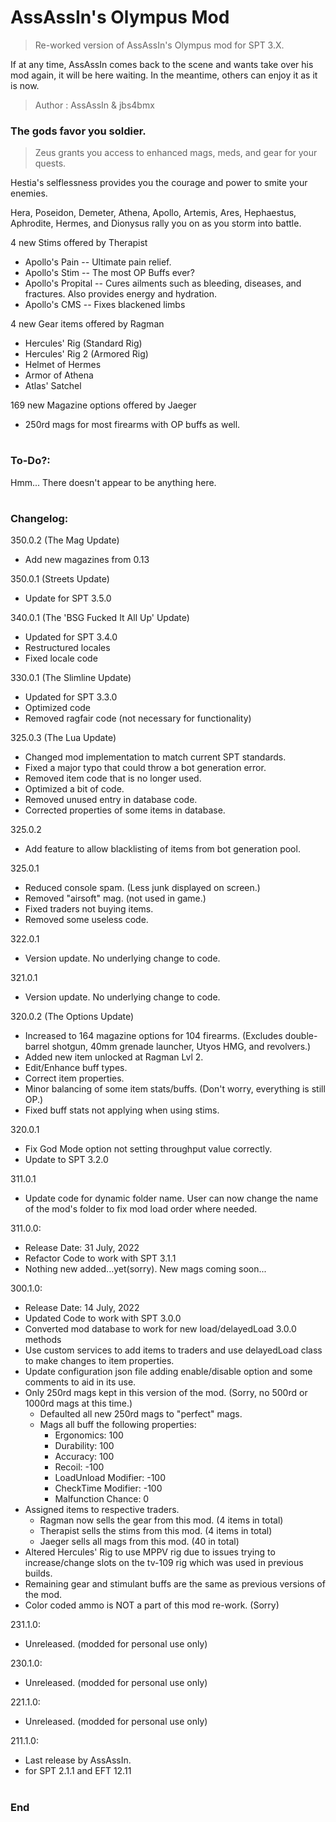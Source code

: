 # AssAssIn's Olympus Mod
>Re-worked version of AssAssIn's Olympus mod for SPT 3.X.

If at any time, AssAssIn comes back to the scene and wants take over his mod again, it will be here waiting. In the meantime, others can enjoy it as it is now.

>Author  : AssAssIn & jbs4bmx


### The gods favor you soldier.
>Zeus grants you access to enhanced mags, meds, and gear for your quests.

Hestia's selflessness provides you the courage and power to smite your enemies.

Hera, Poseidon, Demeter, Athena, Apollo, Artemis, Ares, Hephaestus, Aphrodite, Hermes, and Dionysus rally you on as you storm into battle.


4 new Stims offered by Therapist
  - Apollo's Pain -- Ultimate pain relief.
  - Apollo's Stim -- The most OP Buffs ever?
  - Apollo's Propital -- Cures ailments such as bleeding, diseases, and fractures. Also provides energy and hydration.
  - Apollo's CMS -- Fixes blackened limbs

4 new Gear items offered by Ragman
  - Hercules' Rig (Standard Rig)
  - Hercules' Rig 2 (Armored Rig)
  - Helmet of Hermes
  - Armor of Athena
  - Atlas' Satchel

169 new Magazine options offered by Jaeger
  - 250rd mags for most firearms with OP buffs as well.
#

### To-Do?:
Hmm... There doesn't appear to be anything here.
#

### Changelog:
350.0.2 (The Mag Update)
  - Add new magazines from 0.13

350.0.1 (Streets Update)
  - Update for SPT 3.5.0

340.0.1 (The 'BSG Fucked It All Up' Update)
  - Updated for SPT 3.4.0
  - Restructured locales
  - Fixed locale code

330.0.1 (The Slimline Update)
  - Updated for SPT 3.3.0
  - Optimized code
  - Removed ragfair code (not necessary for functionality)

325.0.3 (The Lua Update)
  - Changed mod implementation to match current SPT standards.
  - Fixed a major typo that could throw a bot generation error.
  - Removed item code that is no longer used.
  - Optimized a bit of code.
  - Removed unused entry in database code.
  - Corrected properties of some items in database.

325.0.2
  - Add feature to allow blacklisting of items from bot generation pool.

325.0.1
  - Reduced console spam. (Less junk displayed on screen.)
  - Removed "airsoft" mag. (not used in game.)
  - Fixed traders not buying items.
  - Removed some useless code.

322.0.1
  - Version update. No underlying change to code.

321.0.1
  - Version update. No underlying change to code.

320.0.2 (The Options Update)
  - Increased to 164 magazine options for 104 firearms. (Excludes double-barrel shotgun, 40mm grenade launcher, Utyos HMG, and revolvers.)
  - Added new item unlocked at Ragman Lvl 2.
  - Edit/Enhance buff types.
  - Correct item properties.
  - Minor balancing of some item stats/buffs. (Don't worry, everything is still OP.)
  - Fixed buff stats not applying when using stims.

320.0.1
  - Fix God Mode option not setting throughput value correctly.
  - Update to SPT 3.2.0

311.0.1
  - Update code for dynamic folder name. User can now change the name of the mod's folder to fix mod load order where needed.

311.0.0:
  - Release Date: 31 July, 2022
  - Refactor Code to work with SPT 3.1.1
  - Nothing new added...yet(sorry). New mags coming soon...

300.1.0:
  - Release Date: 14 July, 2022
  - Updated Code to work with SPT 3.0.0
  - Converted mod database to work for new load/delayedLoad 3.0.0 methods
  - Use custom services to add items to traders and use delayedLoad class to make changes to item properties.
  - Update configuration json file adding enable/disable option and some comments to aid in its use.
  - Only 250rd mags kept in this version of the mod. (Sorry, no 500rd or 1000rd mags at this time.)
    - Defaulted all new 250rd mags to "perfect" mags.
    - Mags all buff the following properties:
      - Ergonomics: 100
      - Durability: 100
      - Accuracy: 100
      - Recoil: -100
      - LoadUnload Modifier: -100
      - CheckTime Modifier: -100
      - Malfunction Chance: 0
  - Assigned items to respective traders.
    - Ragman now sells the gear from this mod. (4 items in total)
    - Therapist sells the stims from this mod. (4 items in total)
    - Jaeger sells all mags from this mod. (40 in total)
  - Altered Hercules' Rig to use MPPV rig due to issues trying to increase/change slots on the tv-109 rig which was used in previous builds.
  - Remaining gear and stimulant buffs are the same as previous versions of the mod.
  - Color coded ammo is NOT a part of this mod re-work. (Sorry)

231.1.0:
  - Unreleased. (modded for personal use only)

230.1.0:
  - Unreleased. (modded for personal use only)

221.1.0:
  - Unreleased. (modded for personal use only)

211.1.0:
  - Last release by AssAssIn.
  - for SPT 2.1.1 and EFT 12.11
#

### End
#